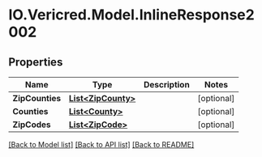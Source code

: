 # IO.Vericred.Model.InlineResponse2002
## Properties

Name | Type | Description | Notes
------------ | ------------- | ------------- | -------------
**ZipCounties** | [**List&lt;ZipCounty&gt;**](ZipCounty.md) |  | [optional] 
**Counties** | [**List&lt;County&gt;**](County.md) |  | [optional] 
**ZipCodes** | [**List&lt;ZipCode&gt;**](ZipCode.md) |  | [optional] 

[[Back to Model list]](../README.md#documentation-for-models) [[Back to API list]](../README.md#documentation-for-api-endpoints) [[Back to README]](../README.md)

